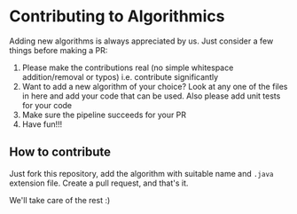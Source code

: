 # Contributing to Algorithmics

Adding new algorithms is always appreciated by us. Just consider a few things before making a PR:

1. Please make the contributions real (no simple whitespace addition/removal or typos) i.e. contribute significantly
2. Want to add a new algorithm of your choice? Look at any one of the files in here and add your code that can be used. Also please add unit tests for your code
3. Make sure the pipeline succeeds for your PR
4. Have fun!!!

## How to contribute

Just fork this repository, add the algorithm with suitable name and `.java` extension file. Create a pull request, and that's it.

We'll take care of the rest :)
